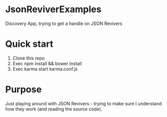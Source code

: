 JsonReviverExamples
===================

Discovery App, trying to get a handle on JSON Revivers 


Quick start
=====

1. Clone this repo
2. Exec npm install && bower install
3. Exec karma start karma.conf.js


Purpose
====
Just playing around with JSON Revivers - trying to make sure I understand how they work (and reading the source code).